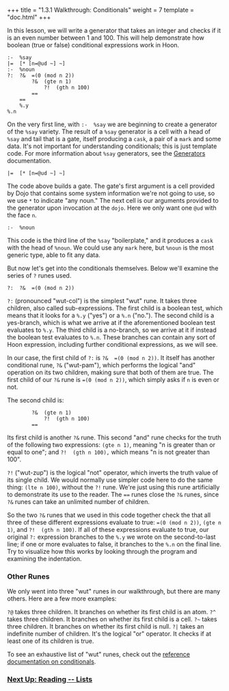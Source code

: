 +++
title = "1.3.1 Walkthrough: Conditionals"
weight = 7
template = "doc.html"
+++

In this lesson, we will write a generator that takes an integer and checks if it is an even number between 1 and 100. This will help demonstrate how boolean (true or false) conditional expressions work in Hoon.

```
:-  %say
|=  [* [n=@ud ~] ~]
:-  %noun
?:  ?&  =(0 (mod n 2))
        ?&  (gte n 1)
            ?!  (gth n 100)
        ==
    ==
    %.y
%.n
```

On the very first line, with `:-  %say` we are beginning to create a generator of the `%say` variety. The result of a `%say` generator is a cell with a head of `%say` and tail that is a gate, itself producing a `cask`, a pair of a `mark` and some data. It's not important for understanding conditionals; this is just template code. For more information about `%say` generators, see the [Generators](../generators) documentation.

```
|=  [* [n=@ud ~] ~]
```

The code above builds a gate. The gate's first argument is a cell provided by Dojo that contains some system information we're not going to use, so we use `*` to indicate "any noun." The next cell is our arguments provided to the generator upon invocation at the `dojo`. Here we only want one `@ud` with the face `n`.

```
:-  %noun
```

This code is the third line of the `%say` "boilerplate," and it produces a `cask` with the head of `%noun`. We could use any `mark` here, but `%noun` is the most generic type, able to fit any data.

But now let's get into the conditionals themselves. Below we'll examine the series of `?` runes used.

```
?:  ?&  =(0 (mod n 2))
```

`?:` (pronounced "wut-col") is the simplest "wut" rune. It takes three children, also called sub-expressions. The first child is a boolean test, which means that it looks for a `%.y` ("yes") or a `%.n` ("no."). The second child is a yes-branch, which is what we arrive at if the aforementioned boolean test evaluates to `%.y`. The third child is a no-branch, so we arrive at it if instead the boolean test evaluates to `%.n`. These branches can contain any sort of Hoon expression, including further conditional expressions, as we will see.

In our case, the first child of `?:` is `?&  =(0 (mod n 2))`. It itself has another conditional rune, `?&` ("wut-pam"), which performs the logical "and" operation on its two children, making sure that both of them are true. The first child of our `?&` rune is `=(0 (mod n 2))`, which simply asks if `n` is even or not.

The second child is:

```
        ?&  (gte n 1)
            ?!  (gth n 100)
        ==
```

Its first child is another `?&` rune. This second "and" rune checks for the truth of the following two expressions: `(gte n 1)`, meaning "n is greater than or equal to one"; and `?!  (gth n 100),` which means "n is not greater than 100".

`?!` ("wut-zup") is the logical "not" operator, which inverts the truth value of its single child. We would normally use simpler code here to do the same thing: `(lte n 100)`, without the `?!` rune. We're just using this rune artificially to demonstrate its use to the reader. The `==` runes close the `?&` runes, since `?&` runes can take an unlimited number of children.

So the two `?&` runes that we used in this code together check the that all three of these different expressions evaluate to true: `=(0 (mod n 2))`, `(gte n 1)`, and `?!  (gth n 100)`. If all of these expressions evaluate to true, our original `?:` expression branches to the `%.y` we wrote on the second-to-last line; if one or more evaluates to false, it branches to the `%.n` on the final line. Try to visualize how this works by looking through the program and examining the indentation.

### Other Runes

We only went into three "wut" runes in our walkthrough, but there are many others. Here are a few more examples:

`?@` takes three children. It branches on whether its first child is an atom.
`?^` takes three children. It branches on whether its first child is a cell.
`?~` takes three children. It branches on whether its first child is null.
`?|` takes an indefinite number of children. It's the logical "or" operator. It checks if at least one of its children is true.

To see an exhaustive list of "wut" runes, check out the [reference documentation on conditionals](/docs/reference/hoon-expressions/rune/wut/).

### [Next Up: Reading -- Lists](../lists)
